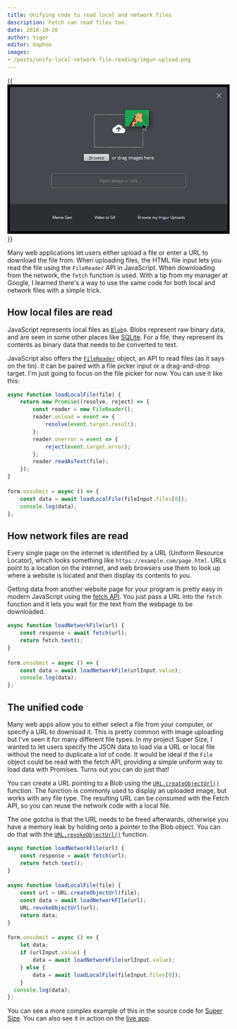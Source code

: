 ```yaml
---
title: Unifying code to read local and network files
description: Fetch can read files too.
date: 2018-10-26
author: tiger
editor: daphne
images:
- /posts/unify-local-network-file-reading/imgur-upload.png
---
```


{{<img src="imgur-upload.png" alt="Imgur upload page with Browse button and input to paste URL">}}

Many web applications let users either upload a file or enter a URL to download the file from.
When uploading files, the HTML file input lets you read the file using the `FileReader` API in JavaScript.
When downloading from the network, the `fetch` function is used.
With a tip from my manager at Google, I learned there's a way to use the same code for both local and network files with a simple trick.

## How local files are read

JavaScript represents local files as [`Blob`](https://developer.mozilla.org/en-US/docs/Web/API/Blob)s.
Blobs represent raw binary data, and are seen in some other places like [SQLite](https://www.sqlite.org/datatype3.html#storage_classes_and_datatypes).
For a file, they represent its contents as binary data that needs to be converted to text.

JavaScript also offers the [`FileReader`](https://developer.mozilla.org/en-US/docs/Web/API/FileReader) object, an API to read files (as it says on the tin).
It can be paired with a file picker input or a drag-and-drop target.
I'm just going to focus on the file picker for now.
You can use it like this:

```js
async function loadLocalFile(file) {
    return new Promise((resolve, reject) => {
        const reader = new FileReader();
        reader.onload = event => {
            resolve(event.target.result);
        };
        reader.onerror = event => {
            reject(event.target.error);
        };
        reader.readAsText(file);
    });
}

form.onsubmit = async () => {
    const data = await loadLocalFile(fileInput.files[0]);
    console.log(data);
};
```

## How network files are read

Every single page on the internet is identified by a URL (Uniform Resource Locator), which looks something like `https://example.com/page.html`.
URLs point to a location on the internet, and web browsers use them to look up where a website is located and then display its contents to you.

Getting data from another website page for your program is pretty easy in modern JavaScript using the [fetch API](https://developer.mozilla.org/en-US/docs/Web/API/Fetch_API).
You just pass a URL into the `fetch` function and it lets you wait for the text from the webpage to be downloaded.

```js
async function loadNetworkFile(url) {
    const response = await fetch(url);
    return fetch.text();
}

form.onsubmit = async () => {
    const data = await loadNetworkFile(urlInput.value);
    console.log(data);
};
```

## The unified code

Many web apps allow you to either select a file from your computer, or specify a URL to download it.
This is pretty common with image uploading but I've seen it for many different file types.
In my project Super Size, I wanted to let users specify the JSON data to load via a URL or local file without the need to duplicate a lot of code.
It would be ideal if the `File` object could be read with the fetch API, providing a simple uniform way to load data with Promises.
Turns out you can do just that!

You can create a URL pointing to a Blob using the [`URL.createObjectUrl()`](https://developer.mozilla.org/en-US/docs/Web/API/URL/createObjectURL) function.
The function is commonly used to display an uploaded image, but works with any file type.
The resulting URL can be consumed with the Fetch API, so you can reuse the network code with a local file.

The one gotcha is that the URL needs to be freed afterwards, otherwise you have a memory leak by holding onto a pointer to the Blob object.
You can do that with the [`URL.revokeObjectUrl()`](https://developer.mozilla.org/en-US/docs/Web/API/URL/revokeObjectURL) function.

```js
async function loadNetworkFile(url) {
    const response = await fetch(url);
    return fetch.text();
}

async function loadLocalFile(file) {
    const url = URL.createObjectUrl(file);
    const data = await loadNetworkFIle(url);
    URL.revokeObjectUrl(url);
    return data;
}

form.onsubmit = async () => {
    let data;
    if (urlInput.value) {
        data = await loadNetworkFile(urlInput.value);
    } else {
        data = await loadLocalFile(fileInput.files[0]);
    }
  console.log(data);
};
```

You can see a more complex example of this in the source code for [Super Size](https://github.com/chromium/chromium/blob/1f4d773539f68280819ea8eea16e129f0f17dec1/tools/binary_size/libsupersize/static/tree-worker.js#L483).
You can also see it in action on the [live app](https://storage.googleapis.com/chrome-supersize/index.html).
